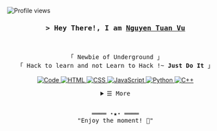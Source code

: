 <!-- https://github.com/tuanvuwu-->
<!-- January 2, 2023 -->
<!-- LEAVE A STAR, IF YOU LIKE IT ! -->

<!-- Profile Views Counter -->
![Profile views](https://gpvc.arturio.dev/tuanvuwu)

<!-- Intro  -->
<h3 align="center">
        <samp>&gt; Hey There!, I am
                <b><a target="_blank" href="https://tuanvuwu.me/">Nguyen Tuan Vu</a></b>
        </samp>
</h3>
<br>

<p align="center">
        <!-- Organisation  -->
        <samp>
                「 Newbie of Underground 」
                <br>
                「 Hack to learn and not Learn to Hack !~ <b>Just Do It</b> 」
                <br>
                <br>
        </samp>
        <!-- Programming Languages -->
        <!-- Code logo -->
        <a href="https://github.com/tuanvuwu?tab=repositories" target="_blank"><img alt="Code"
                        src="https://img.shields.io/badge/-code-000000?style=flat-square&logo=Plex&logoColor=white">
        </a>
        <!-- HTML -->
        <a href="https://github.com/tuanvuwu?tab=repositories" target="_blank"><img alt="HTML"
                        src="https://img.shields.io/badge/-HTML-E34F26?style=flat-square&logo=HTML5&logoColor=white">
        </a>
        <!-- CSS  -->
        <a href="https://github.com/tuanvuwu?tab=repositories" target="_blank"><img alt="CSS"
                        src="https://img.shields.io/badge/-CSS-1572B6?style=flat-square&logo=CSS3&logoColor=white">
        </a>
        <!-- JavaScript -->
        <a href="https://github.com/tuanvuwu?tab=repositories" target="_blank"><img alt="JavaScript"
                        src="https://img.shields.io/badge/-JavaScript-F7DF1E?style=flat-square&logo=JavaScript&logoColor=white">
        </a>
        <!-- Python -->
        <a href="https://github.com/tuanvuwu?tab=repositories" target="_blank"><img alt="Python"
                        src="https://img.shields.io/badge/-Python-3776AB?style=flat-square&logo=Python&logoColor=white">
        </a>
        <!-- C++ -->
        <a href="https://github.com/tuanvuwu?tab=repositories" target="_blank"><img alt="C++"
                        src="https://img.shields.io/badge/-C++-9b3675?style=flat-square&logo=C%2B%2B&logoColor=white">
        </a>
</p>

<!-- Details Section-->
<details align="center">
    <summary> <samp>&#9776; More</samp></summary>
    <p align="center">
        <br>
        <!-- Activity Widget -->
        <img alt="Tuan Vu Github Stats"
                src="https://github-readme-stats.vercel.app/api?username=tuanvuwu&show_icons=true&theme=radical" />
        <br>
        <!-- Social Links -->
        <p>Find me on</p>
        <!-- Gmail -->
        <a href="mailto:nguyentuanvu.9b@gmail.com" target="_blank"><img alt="Gmail"
                src="https://img.shields.io/badge/-Gmail-EA4335?style=flat-square&logo=Gmail&logoColor=white">
        </a>
        <!-- Facebook -->
        <a href="https://www.facebook.com/dzu104/" target="_blank"><img alt="Facebook"
                src="https://img.shields.io/badge/-Facebook-1877F2?style=flat-square&logo=Facebook&logoColor=white">
        </a>
        <!-- Instagram -->
        <a href="https://www.instagram.com/_taun.zuwu/" target="_blank"><img alt="Instagram"
                src="https://img.shields.io/badge/-Instagram-E4405F?style=flat-square&logo=Instagram&logoColor=white">
        </a>
    </p>
</details>
<br>

<!-- Footer -->
<samp>
    <p align="center">
        ════ ⋆★⋆ ════
        <br>
        "Enjoy the moment! 🤗"
    </p>
</samp>
